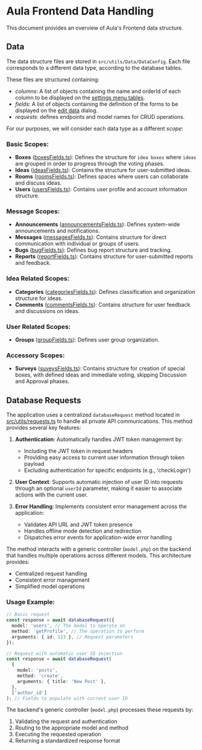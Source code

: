 # Aula Frontend Data Handling

This document provides an overview of Aula's Frontend data structure.

## Data

The data structure files are stored in `src/utils/Data/DataConfig`. Each file corresponds to a different data type, according to the database tables.

These files are structured containing:

- _columns_: A list of objects containing the name and orderId of each column to be displayed on the [settings menu tables](../src/views/settings/).
- _fields_: A list of objects containing the definition of the forms to be displayed on the [edit data](../src/components/Data/EditData) dialog.
- _requests_: defines endpoints and model names for CRUD operations.

For our purposes, we will consider each data type as a different _scope_:

### Basic Scopes:

- **Boxes** ([boxesFields.ts](../src/utils/Data/DataConfig/boxesFields.ts)): Defines the structure for `idea boxes` where `ideas` are grouped in order to progress through the voting phases.
- **Ideas** ([ideasFields.ts](../src/utils/Data/DataConfig/ideasFields.ts)): Contains the structure for user-submitted ideas.
- **Rooms** ([roomsFields.ts](../src/utils/Data/DataConfig/roomsFields.ts)): Defines spaces where users can collaborate and discuss ideas.
- **Users** ([usersFields.ts](../src/utils/Data/DataConfig/usersFields.ts)): Contains user profile and account information structure.

### Message Scopes:

- **Announcements** ([announcementsFields.ts](../src/utils/Data/DataConfig/announcementsFields.ts)): Defines system-wide announcements and notifications.
- **Messages** ([messagesFields.ts](../src/utils/Data/DataConfig/messagesFields.ts)): Contains structure for direct communication with individual or groups of users.
- **Bugs** ([bugFields.ts](../src/utils/Data/DataConfig/bugFields.ts)): Defines bug report structure and tracking.
- **Reports** ([reportFields.ts](../src/utils/Data/DataConfig/reportFields.ts)): Contains structure for user-submitted reports and feedback.

### Idea Related Scopes:

- **Categories** ([categoriesFields.ts](../src/utils/Data/DataConfig/categoriesFields.ts)): Defines classification and organization structure for ideas.
- **Comments** ([commentsFields.ts](../src/utils/Data/DataConfig/commentsFields.ts)): Contains structure for user feedback and discussions on ideas.

### User Related Scopes:

- **Groups** ([groupFields.ts](../src/utils/Data/DataConfig/groupFields.ts)): Defines user group organization.

### Accessory Scopes:

- **Surveys** ([suveysFields.ts](../src/utils/Data/DataConfig/suveysFields.ts)): Contains structure for creation of special boxes, with defined ideas and immediate voting, skipping Discussion and Approval phases.

## Database Requests

The application uses a centralized `databaseRequest` method located in [src/utils/requests.ts](../src/utils/requests.ts) to handle all private API communications. This method provides several key features:

1. **Authentication**: Automatically handles JWT token management by:

   - Including the JWT token in request headers
   - Providing easy access to current user information through token payload
   - Excluding authentication for specific endpoints (e.g., 'checkLogin')

2. **User Context**: Supports automatic injection of user ID into requests through an optional `userId` parameter, making it easier to associate actions with the current user.

3. **Error Handling**: Implements consistent error management across the application:
   - Validates API URL and JWT token presence
   - Handles offline mode detection and redirection
   - Dispatches error events for application-wide error handling

The method interacts with a generic controller (`model.php`) on the backend that handles multiple operations across different models. This architecture provides:

- Centralized request handling
- Consistent error management
- Simplified model operations

### Usage Example:

```typescript
// Basic request
const response = await databaseRequest({
  model: 'users', // The model to operate on
  method: 'getProfile', // The operation to perform
  arguments: { id: 123 }, // Request parameters
});

// Request with automatic user ID injection
const response = await databaseRequest(
  {
    model: 'posts',
    method: 'create',
    arguments: { title: 'New Post' },
  },
  ['author_id']
); // Fields to populate with current user ID
```

The backend's generic controller (`model.php`) processes these requests by:

1. Validating the request and authentication
2. Routing to the appropriate model and method
3. Executing the requested operation
4. Returning a standardized response format
